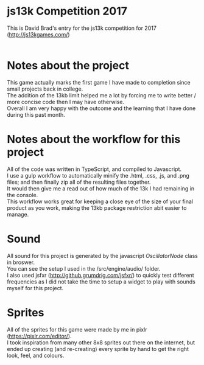 # js13k Competition 2017
This is David Brad's entry for the js13k competition for 2017 (http://js13kgames.com/)
<br><br>

# Notes about the project
This game actually marks the first game I have made to completion since small projects back in college.<br>
The addition of the 13kb limit helped me a lot by forcing me to write better / more concise code then I may have otherwise.<br>
Overall I am very happy with the outcome and the learning that I have done during this past month.

# Notes about the workflow for this project
All of the code was written in TypeScript, and compiled to Javascript.<br>
I use a gulp workflow to automatically minify the .html, .css, .js, and .png files; and then finally zip all of the resulting files together.<br>
It would then give me a read out of how much of the 13k I had remaining in the console.<br>
This workflow works great for keeping a close eye of the size of your final product as you work, making the 13kb package restriction abit easier to manage.

# Sound
All sound for this project is generated by the javascript *OscillatorNode* class in broswer. <br>
You can see the setup I used in the /src/engine/audio/ folder. <br>
I also used jsfxr (http://github.grumdrig.com/jsfxr/) to quickly test different frequencies as I did not take the time to setup a widget to play with sounds myself for this project.

# Sprites
All of the sprites for this game were made by me in pixlr (https://pixlr.com/editor/).<br>
I took inspiration from many other 8x8 sprites out there on the internet, but ended up creating (and re-creating) every sprite by hand to get the right look, feel, and colours.